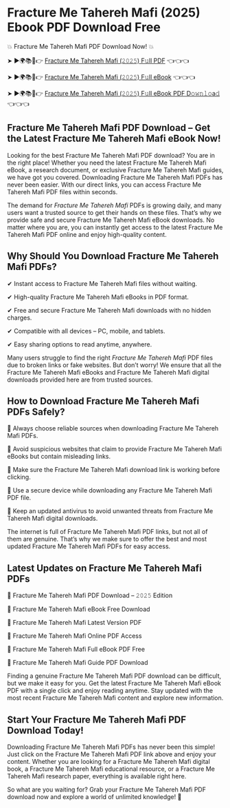 # Fracture Me Tahereh Mafi (2025) Ebook PDF Download Free

💥 Fracture Me Tahereh Mafi PDF Download Now! 💥

➤ ►🌍📚📱👉 [Fracture Me Tahereh Mafi (𝟸𝟶𝟸𝟻) F𝚞ll PDF](https://getpdf.xyz/fracture-me-tahereh-mafi) 👈👈👈


➤ ►🌍📚📱👉 [Fracture Me Tahereh Mafi (𝟸𝟶𝟸𝟻) F𝚞ll eBook](https://getpdf.xyz/fracture-me-tahereh-mafi) 👈👈👈


➤ ►🌍📚📱👉 [Fracture Me Tahereh Mafi (𝟸𝟶𝟸𝟻) F𝚞ll eBook PDF D𝚘𝚠𝚗𝚕𝚘a𝚍](https://getpdf.xyz/fracture-me-tahereh-mafi) 👈👈👈


## Fracture Me Tahereh Mafi PDF Download – Get the Latest Fracture Me Tahereh Mafi eBook Now!

Looking for the best Fracture Me Tahereh Mafi PDF download? You are in the right place! Whether you need the latest Fracture Me Tahereh Mafi eBook, a research document, or exclusive Fracture Me Tahereh Mafi guides, we have got you covered. Downloading Fracture Me Tahereh Mafi PDFs has never been easier. With our direct links, you can access Fracture Me Tahereh Mafi PDF files within seconds.

The demand for *Fracture Me Tahereh Mafi* PDFs is growing daily, and many users want a trusted source to get their hands on these files. That’s why we provide safe and secure Fracture Me Tahereh Mafi eBook downloads. No matter where you are, you can instantly get access to the latest Fracture Me Tahereh Mafi PDF online and enjoy high-quality content.

## Why Should You Download Fracture Me Tahereh Mafi PDFs?

✔ Instant access to Fracture Me Tahereh Mafi files without waiting.

✔ High-quality Fracture Me Tahereh Mafi eBooks in PDF format.

✔ Free and secure Fracture Me Tahereh Mafi downloads with no hidden charges.

✔ Compatible with all devices – PC, mobile, and tablets.

✔ Easy sharing options to read anytime, anywhere.

Many users struggle to find the right *Fracture Me Tahereh Mafi* PDF files due to broken links or fake websites. But don’t worry! We ensure that all the Fracture Me Tahereh Mafi eBooks and Fracture Me Tahereh Mafi digital downloads provided here are from trusted sources.

## How to Download Fracture Me Tahereh Mafi PDFs Safely?

📌 Always choose reliable sources when downloading Fracture Me Tahereh Mafi PDFs.

📌 Avoid suspicious websites that claim to provide Fracture Me Tahereh Mafi eBooks but contain misleading links.

📌 Make sure the Fracture Me Tahereh Mafi download link is working before clicking.

📌 Use a secure device while downloading any Fracture Me Tahereh Mafi PDF file.

📌 Keep an updated antivirus to avoid unwanted threats from Fracture Me Tahereh Mafi digital downloads.

The internet is full of Fracture Me Tahereh Mafi PDF links, but not all of them are genuine. That’s why we make sure to offer the best and most updated Fracture Me Tahereh Mafi PDFs for easy access.

## Latest Updates on Fracture Me Tahereh Mafi PDFs

🔹 Fracture Me Tahereh Mafi PDF Download – 𝟸𝟶𝟸𝟻 Edition

🔹 Fracture Me Tahereh Mafi eBook Free Download

🔹 Fracture Me Tahereh Mafi Latest Version PDF

🔹 Fracture Me Tahereh Mafi Online PDF Access

🔹 Fracture Me Tahereh Mafi Full eBook PDF Free

🔹 Fracture Me Tahereh Mafi Guide PDF Download

Finding a genuine Fracture Me Tahereh Mafi PDF download can be difficult, but we make it easy for you. Get the latest Fracture Me Tahereh Mafi eBook PDF with a single click and enjoy reading anytime. Stay updated with the most recent Fracture Me Tahereh Mafi content and explore new information.

## Start Your Fracture Me Tahereh Mafi PDF Download Today!

Downloading Fracture Me Tahereh Mafi PDFs has never been this simple! Just click on the Fracture Me Tahereh Mafi PDF link above and enjoy your content. Whether you are looking for a Fracture Me Tahereh Mafi digital book, a Fracture Me Tahereh Mafi educational resource, or a Fracture Me Tahereh Mafi research paper, everything is available right here.

So what are you waiting for? Grab your Fracture Me Tahereh Mafi PDF download now and explore a world of unlimited knowledge! 🚀